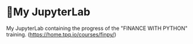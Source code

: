 # 🧪My JupyterLab 


My JupyterLab containing the progress of the "FINANCE WITH PYTHON" training. (https://home.tpq.io/courses/finpy/)
